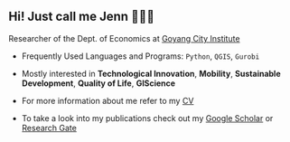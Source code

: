## Hi! Just call me Jenn 🙋🏻‍♀️

Researcher of the Dept. of Economics at [Goyang City Institute](https://www.goyang.re.kr/eng/introduce/01.php)

- Frequently Used Languages and Programs: `Python`, `QGIS`, `Gurobi`
- Mostly interested in **Technological Innovation**, **Mobility**, **Sustainable Development**, **Quality of Life**, **GIScience**

- For more information about me refer to my [CV](https://github.com/gisyun/gisyun/blob/main/hyorimyun_0826.pdf)
- To take a look into my publications check out my [Google Scholar](https://scholar.google.com/citations?user=pxed0PUAAAAJ&hl=en&oi=ao) or [Research Gate](https://www.researchgate.net/profile/Hyorim-Yun-2)
